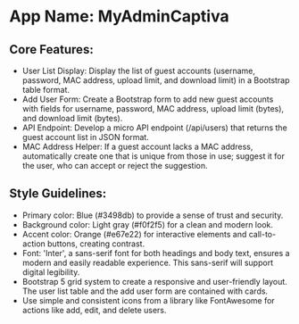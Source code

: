 # **App Name**: MyAdminCaptiva

## Core Features:

- User List Display: Display the list of guest accounts (username, password, MAC address, upload limit, and download limit) in a Bootstrap table format.
- Add User Form: Create a Bootstrap form to add new guest accounts with fields for username, password, MAC address, upload limit (bytes), and download limit (bytes).
- API Endpoint: Develop a micro API endpoint (/api/users) that returns the guest account list in JSON format.
- MAC Address Helper: If a guest account lacks a MAC address, automatically create one that is unique from those in use; suggest it for the user, who can accept or reject the suggestion.

## Style Guidelines:

- Primary color: Blue (#3498db) to provide a sense of trust and security.
- Background color: Light gray (#f0f2f5) for a clean and modern look.
- Accent color: Orange (#e67e22) for interactive elements and call-to-action buttons, creating contrast.
- Font: 'Inter', a sans-serif font for both headings and body text, ensures a modern and easily readable experience. This sans-serif will support digital legibility.
- Bootstrap 5 grid system to create a responsive and user-friendly layout. The user list table and the add user form are contained with cards.
- Use simple and consistent icons from a library like FontAwesome for actions like add, edit, and delete users.